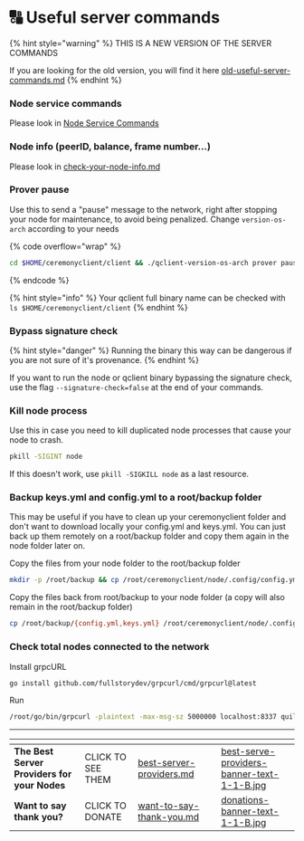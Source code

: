 # 🔠 Useful server commands

{% hint style="warning" %}
THIS IS  A NEW VERSION OF THE SERVER COMMANDS

If you are looking for the old version, you will find it here [old-useful-server-commands.md](archive/old-useful-server-commands.md "mention")
{% endhint %}

### Node service commands

Please look in [Node Service Commands](https://lamat.gitbook.io/quilibrium-node-setup-guide/node-auto-installer#node-service-commands)

### Node info (peerID, balance, frame number...)

Please look in [check-your-node-info.md](check-your-node-info.md "mention")

### Prover pause

Use this to send a "pause" message to the network, right after stopping your node for maintenance, to avoid being penalized. Change `version-os-arch` according to your needs

{% code overflow="wrap" %}
```sh
cd $HOME/ceremonyclient/client && ./qclient-version-os-arch prover pause --config $HOME/ceremonyclient/node/.config
```
{% endcode %}

{% hint style="info" %}
Your qclient full binary name can be checked with\
`ls $HOME/ceremonyclient/client`
{% endhint %}

### Bypass signature check

{% hint style="danger" %}
Running the binary this way can be dangerous if you are not sure of it's provenance.
{% endhint %}

If you want to run the node or qclient binary bypassing the signature check, use the flag `--signature-check=false` at the end of your commands.

### Kill node process&#x20;

Use this in case you need to kill duplicated node processes that cause your node to crash.

```bash
pkill -SIGINT node
```

If this doesn't work, use `pkill -SIGKILL node` as  a last resource.

### Backup keys.yml and config.yml to a root/backup folder&#x20;

This may be useful if you have to clean up your ceremonyclient folder and don't want to download locally your config.yml and keys.yml. You can just back up them remotely on a root/backup folder and copy them again in the node folder later on.

Copy the files from your node folder to the root/backup folder

```bash
mkdir -p /root/backup && cp /root/ceremonyclient/node/.config/config.yml /root/backup && cp /root/ceremonyclient/node/.config/keys.yml /root/backup
```

Copy the files back from root/backup to your node folder (a copy will also remain in the root/backup folder)

```bash
cp /root/backup/{config.yml,keys.yml} /root/ceremonyclient/node/.config/
```

### Check total nodes connected to the network&#x20;

Install grpcURL

```bash
go install github.com/fullstorydev/grpcurl/cmd/grpcurl@latest
```

Run

```bash
/root/go/bin/grpcurl -plaintext -max-msg-sz 5000000 localhost:8337 quilibrium.node.node.pb.NodeService.GetPeerInfo | grep peerId | wc -l
```

***

<table data-card-size="large" data-column-title-hidden data-view="cards" data-full-width="false"><thead><tr><th></th><th></th><th data-hidden data-card-target data-type="content-ref"></th><th data-hidden></th><th data-hidden data-card-cover data-type="files"></th></tr></thead><tbody><tr><td><strong>The Best Server Providers for your Nodes</strong></td><td>CLICK TO SEE THEM</td><td><a href="best-server-providers.md">best-server-providers.md</a></td><td></td><td><a href=".gitbook/assets/best-serve-providers-banner-text-1-1-B.jpg">best-serve-providers-banner-text-1-1-B.jpg</a></td></tr><tr><td><strong>Want to say thank you?</strong></td><td>CLICK TO DONATE</td><td><a href="want-to-say-thank-you.md">want-to-say-thank-you.md</a></td><td></td><td><a href=".gitbook/assets/donations-banner-text-1-1-B.jpg">donations-banner-text-1-1-B.jpg</a></td></tr></tbody></table>
